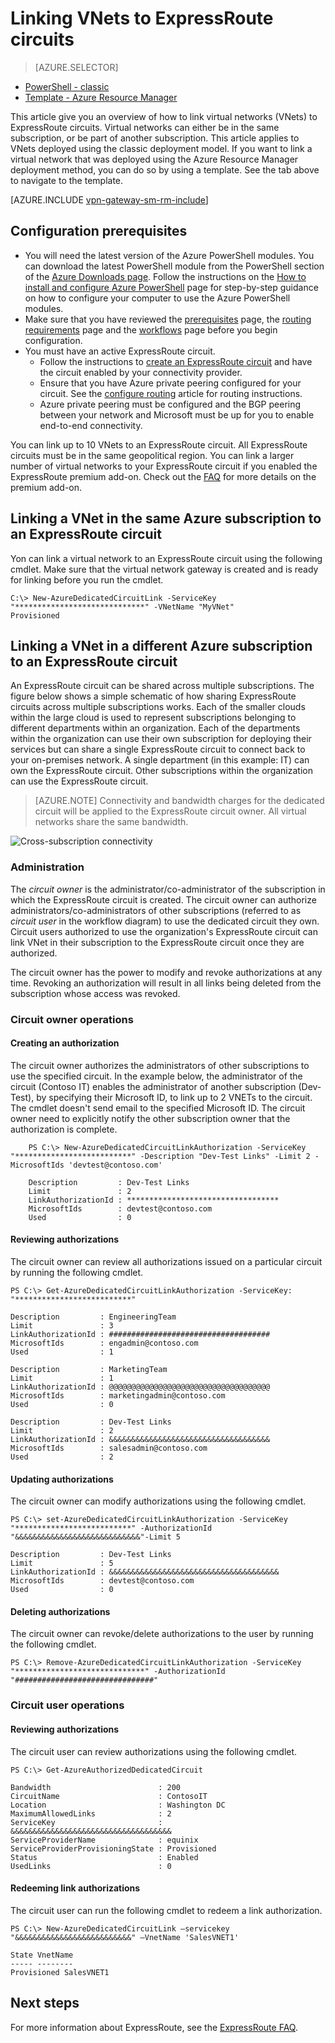 <properties 
   pageTitle="Linking virtual networks to ExpressRoute circuits | Microsoft Azure"
   description="This document provides an overview of how to link virtual networks (VNets) to ExpressRoute circuits."
   services="expressroute"
   documentationCenter="na"
   authors="cherylmc"
   manager="carolz"
   editor=""
   tags="azure-service-management"/>
<tags 
   ms.service="expressroute"
   ms.devlang="na"
   ms.topic="article"
   ms.tgt_pltfrm="na"
   ms.workload="infrastructure-services"
   ms.date="11/02/2015"
   ms.author="cherylmc" />

# Linking VNets to ExpressRoute circuits

> [AZURE.SELECTOR]
- [PowerShell - classic](expressroute-howto-linkvnet-classic.md)
- [Template - Azure Resource Manager](https://github.com/Azure/azure-quickstart-templates/tree/ecad62c231848ace2fbdc36cbe3dc04a96edd58c/301-expressroute-circuit-vnet-connection)

This article give you an overview of how to link virtual networks (VNets) to ExpressRoute circuits. Virtual networks can either be in the same subscription, or be part of another subscription. This article applies to VNets deployed using the classic deployment model. If you want to link a virtual network that was deployed using the Azure Resource Manager deployment method, you can do so by using a template. See the tab above to navigate to the template.

[AZURE.INCLUDE [vpn-gateway-sm-rm-include](../../includes/vpn-gateway-sm-rm-include.md)] 

## Configuration prerequisites

- You will need the latest version of the Azure PowerShell modules. You can download the latest PowerShell module from the PowerShell section of the [Azure Downloads page](http://azure.microsoft.com/downloads). Follow the instructions on the [How to install and configure Azure PowerShell](../powershell-install-configure.md) page for step-by-step guidance on how to configure your computer to use the Azure PowerShell modules. 
- Make sure that you have reviewed the [prerequisites](expressroute-prerequisites.md) page, the  [routing requirements](expressroute-routing.md) page and the [workflows](expressroute-workflows.md) page before you begin configuration.
- You must have an active ExpressRoute circuit. 
	- Follow the instructions to [create an ExpressRoute circuit](expressroute-howto-circuit-classic.md) and have the circuit enabled by your connectivity provider. 
	- Ensure that you have Azure private peering configured for your circuit. See the [configure routing](expressroute-howto-routing-classic.md) article for routing instructions. 
	- Azure private peering must be configured and the BGP peering between your network and Microsoft must be up for you to enable end-to-end connectivity.

You can link up to 10 VNets to an ExpressRoute circuit. All ExpressRoute circuits must be in the same geopolitical region. You can link a larger number of virtual networks to your ExpressRoute circuit if you enabled the ExpressRoute premium add-on. Check out the [FAQ](expressroute-faqs.md) for more details on the premium add-on. 

## Linking a VNet in the same Azure subscription to an ExpressRoute circuit

Yon can link a virtual network to an ExpressRoute circuit using the following cmdlet. Make sure that the virtual network gateway is created and is ready for linking before you run the cmdlet.

	C:\> New-AzureDedicatedCircuitLink -ServiceKey "*****************************" -VNetName "MyVNet"
	Provisioned

## Linking a VNet in a different Azure subscription to an ExpressRoute circuit

An ExpressRoute circuit can be shared across multiple subscriptions. The figure below shows a simple schematic of how sharing ExpressRoute circuits across multiple subscriptions works. Each of the smaller clouds within the large cloud is used to represent subscriptions belonging to different departments within an organization. Each of the departments within the organization can use their own subscription for deploying their services but can share a single ExpressRoute circuit to connect back to your on-premises network. A single department (in this example: IT) can own the ExpressRoute circuit. Other subscriptions within the organization can use the ExpressRoute circuit.

>[AZURE.NOTE] Connectivity and bandwidth charges for the dedicated circuit will be applied to the ExpressRoute circuit owner. All virtual networks share the same bandwidth.

![Cross-subscription connectivity](./media/expressroute-howto-linkvnet-classic/cross-subscription.png)

### Administration

The *circuit owner* is the administrator/co-administrator of the subscription in which the ExpressRoute circuit is created. The circuit owner can authorize administrators/co-administrators of other subscriptions (referred to as *circuit user* in the workflow diagram) to use the dedicated circuit they own. Circuit users authorized to use the organization's ExpressRoute circuit can link VNet in their subscription to the ExpressRoute circuit once they are authorized.

The circuit owner has the power to modify and revoke authorizations at any time. Revoking an authorization will result in all links being deleted from the subscription whose access was revoked.

### Circuit owner operations 

#### Creating an authorization
	
The circuit owner authorizes the administrators of other subscriptions to use the specified circuit. In the example below, the administrator of the circuit (Contoso IT) enables the administrator of another subscription (Dev-Test), by specifying their Microsoft ID, to link up to 2 VNETs to the circuit. The cmdlet doesn't send email to the specified Microsoft ID. The circuit owner need to explicitly notify the other subscription owner that the authorization is complete.

		PS C:\> New-AzureDedicatedCircuitLinkAuthorization -ServiceKey "**************************" -Description "Dev-Test Links" -Limit 2 -MicrosoftIds 'devtest@contoso.com'
		
		Description         : Dev-Test Links 
		Limit               : 2 
		LinkAuthorizationId : ********************************** 
		MicrosoftIds        : devtest@contoso.com 
		Used                : 0

#### Reviewing authorizations

The circuit owner can review all authorizations issued on a particular circuit by running the following cmdlet.

	PS C:\> Get-AzureDedicatedCircuitLinkAuthorization -ServiceKey: "**************************"
	
	Description         : EngineeringTeam 
	Limit               : 3 
	LinkAuthorizationId : #################################### 
	MicrosoftIds        : engadmin@contoso.com 
	Used                : 1 
	
	Description         : MarketingTeam 
	Limit               : 1 
	LinkAuthorizationId : @@@@@@@@@@@@@@@@@@@@@@@@@@@@@@@@@@@@ 
	MicrosoftIds        : marketingadmin@contoso.com 
	Used                : 0 
	
	Description         : Dev-Test Links 
	Limit               : 2 
	LinkAuthorizationId : &&&&&&&&&&&&&&&&&&&&&&&&&&&&&&&&&&&& 
	MicrosoftIds        : salesadmin@contoso.com 
	Used                : 2 
	

#### Updating authorizations

The circuit owner can modify authorizations using the following cmdlet.

	PS C:\> set-AzureDedicatedCircuitLinkAuthorization -ServiceKey "**************************" -AuthorizationId "&&&&&&&&&&&&&&&&&&&&&&&&&&&&"-Limit 5
		
	Description         : Dev-Test Links 
	Limit               : 5 
	LinkAuthorizationId : &&&&&&&&&&&&&&&&&&&&&&&&&&&&&&&&&&&&&& 
	MicrosoftIds        : devtest@contoso.com 
	Used                : 0


#### Deleting authorizations

The circuit owner can revoke/delete authorizations to the user by running the following cmdlet.

	PS C:\> Remove-AzureDedicatedCircuitLinkAuthorization -ServiceKey "*****************************" -AuthorizationId "###############################"


### Circuit user operations

#### Reviewing authorizations

The circuit user can review authorizations using the following cmdlet.

	PS C:\> Get-AzureAuthorizedDedicatedCircuit
		
	Bandwidth                        : 200
	CircuitName                      : ContosoIT
	Location                         : Washington DC
	MaximumAllowedLinks              : 2
	ServiceKey                       : &&&&&&&&&&&&&&&&&&&&&&&&&&&&&&&&&&&&
	ServiceProviderName              : equinix
	ServiceProviderProvisioningState : Provisioned
	Status                           : Enabled
	UsedLinks                        : 0

#### Redeeming link authorizations

The circuit user can run the following cmdlet to redeem a link authorization.

	PS C:\> New-AzureDedicatedCircuitLink –servicekey "&&&&&&&&&&&&&&&&&&&&&&&&&&" –VnetName 'SalesVNET1' 
		
	State VnetName 
	----- -------- 
	Provisioned SalesVNET1

## Next steps

For more information about ExpressRoute, see the [ExpressRoute FAQ](expressroute-faqs.md).

